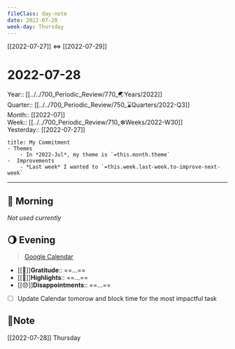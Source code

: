 ```yaml
---
fileClass: day-note  
date: 2022-07-28
week-day: Thursday
---
```


[[2022-07-27]]  <=> [[2022-07-29]]  

# 2022-07-28

Year:: [[../../700_Periodic_Review/770_🌏Years/2022]]  
Quarter:: [[../../700_Periodic_Review/750_⌛Quarters/2022-Q3]]  
Month:: [[2022-07]]  
Week:: [[../../700_Periodic_Review/710_❇Weeks/2022-W30]]  
Yesterday:: [[2022-07-27]]  

```ad-info
title: My Commitment
- Themes
	- In *2022-Jul*, my theme is `=this.month.theme`  
-  Improvements  
	- *Last week* I wanted to `=this.week.last-week.to-improve-next-week`  
```

---
## 🌅 Morning
*Not used currently* 

## 🌖 Evening
> [Google Calendar](https://calendar.google.com/calendar/u/0/r)
- [[💖]]**Gratitude**::  ==...==  
- [[🔆]]**Highlights**::  ==...==  
- [[😞]]**Disappointments**::  ==...==  
- [ ] Update Calendar tomorow and block time for the most impactful task

## 📝Note
[[2022-07-28]]  Thursday
  